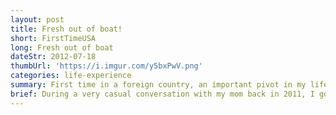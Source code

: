 ```yaml
---
layout: post
title: Fresh out of boat!
short: FirstTimeUSA
long: Fresh out of boat
dateStr: 2012-07-18
thumbUrl: 'https://i.imgur.com/y5bxPwV.png'
categories: life-experience
summary: First time in a foreign country, an important pivot in my life that impacted my future indefinitely.
brief: During a very casual conversation with my mom back in 2011, I got a question like, "do you want to consider moving into the United States?" I was considering that as a joke until several months later, my parents decided to go to Guangzhou to get an immigration visa. It felt like a mind-blowing change of my life. But as of today, I want to sincerely thank this great change that shaped who I am today.
---
```

